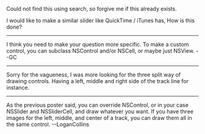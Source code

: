 Could not find this using search, so forgive me if this already exists.

I would like to make a similar slider like QuickTime / iTunes has, How is this done?

----

I think you need to make your question more specific. To make a custom control, you can subclass NSControl and/or NSCell, or maybe just NSView. --GC

----
Sorry for the vagueness, I was more looking for the three split way of drawing controls. Having a left, middle and right side of the track line for instance.

----

As the previous poster said, you can override NSControl, or in your case NSSlider and NSSliderCell, and draw whatever you want. If you have three images for the left, middle, and center of a track, you can draw them all in the same control. --LoganCollins
